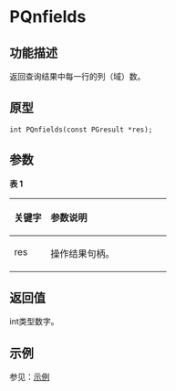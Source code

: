 # PQnfields<a name="ZH-CN_TOPIC_0242380700"></a>

## 功能描述<a name="zh-cn_topic_0059778058_sa9bd6e837fd4458199f7b677e876f4a9"></a>

返回查询结果中每一行的列（域）数。

## 原型<a name="zh-cn_topic_0059778058_s311ac101dcb74b3abb5b3d2ee9781c2c"></a>

```
int PQnfields(const PGresult *res);
```

## 参数<a name="zh-cn_topic_0059778058_s3488a4902c544a86ae94d239d63e21a9"></a>

**表 1** 

<a name="zh-cn_topic_0059778058_t753453111a55495490879cf0a4b36cf6"></a>
<table><thead align="left"><tr id="zh-cn_topic_0059778058_r91a64b4bccf441acbcb74615b079d506"><th class="cellrowborder" valign="top" width="23.27%" id="mcps1.2.3.1.1"><p id="zh-cn_topic_0059778058_a1cfb85f5e73d458d816d5f5b5e9538cd"><a name="zh-cn_topic_0059778058_a1cfb85f5e73d458d816d5f5b5e9538cd"></a><a name="zh-cn_topic_0059778058_a1cfb85f5e73d458d816d5f5b5e9538cd"></a><strong id="zh-cn_topic_0059778058_a471452b4ce36463d9fbbad2b44ea3b2d"><a name="zh-cn_topic_0059778058_a471452b4ce36463d9fbbad2b44ea3b2d"></a><a name="zh-cn_topic_0059778058_a471452b4ce36463d9fbbad2b44ea3b2d"></a>关键字</strong></p>
</th>
<th class="cellrowborder" valign="top" width="76.73%" id="mcps1.2.3.1.2"><p id="zh-cn_topic_0059778058_a644b26f36c9f43c7976f5726d8459b5c"><a name="zh-cn_topic_0059778058_a644b26f36c9f43c7976f5726d8459b5c"></a><a name="zh-cn_topic_0059778058_a644b26f36c9f43c7976f5726d8459b5c"></a><strong id="zh-cn_topic_0059778058_a0eca439d6c7b46918ec38642b1d660c0"><a name="zh-cn_topic_0059778058_a0eca439d6c7b46918ec38642b1d660c0"></a><a name="zh-cn_topic_0059778058_a0eca439d6c7b46918ec38642b1d660c0"></a>参数说明</strong></p>
</th>
</tr>
</thead>
<tbody><tr id="zh-cn_topic_0059778058_r0fe9aba8e62e47b6a77a6512e40e19bc"><td class="cellrowborder" valign="top" width="23.27%" headers="mcps1.2.3.1.1 "><p id="p191934511309"><a name="p191934511309"></a><a name="p191934511309"></a>res</p>
</td>
<td class="cellrowborder" valign="top" width="76.73%" headers="mcps1.2.3.1.2 "><p id="p13897154573014"><a name="p13897154573014"></a><a name="p13897154573014"></a>操作结果句柄。</p>
</td>
</tr>
</tbody>
</table>

## 返回值<a name="zh-cn_topic_0059778058_s8136c512ac4e4481a73d8640d73d26d2"></a>

int类型数字。

## 示例<a name="zh-cn_topic_0059778058_sb7bc1f5b242e441583cf7237bb33199b"></a>

参见：[示例](示例-10.md)

